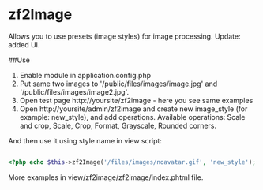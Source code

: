 zf2Image
========

Allows you to use presets (image styles) for image processing. Update: added UI.

##Use

1. Enable module in application.config.php
2. Put same two images to '/public/files/images/image.jpg' and '/public/files/images/image2.jpg'. 
3. Open test page http://yoursite/zf2image - here you see same examples
4. Open http://yoursite/admin/zf2image and create new image_style (for example: new_style), and add operations.
Available operations: Scale and crop, Scale, Crop, Format, Grayscale, Rounded corners.

And then use it using style name in view script:

```php

<?php echo $this->zf2Image('/files/images/noavatar.gif', 'new_style'); ?>

```

More examples in view/zf2image/zf2image/index.phtml file.


